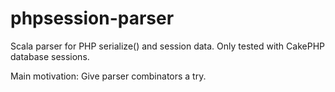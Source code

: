 # phpsession-parser

Scala parser for PHP serialize() and session data. Only tested with CakePHP database sessions.

Main motivation: Give parser combinators a try.


